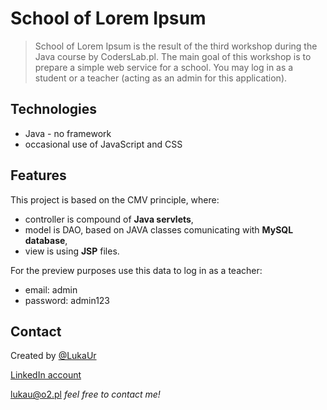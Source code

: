 # School of Lorem Ipsum

> School of Lorem Ipsum is the result of the third workshop during the Java course by CodersLab.pl.
The main goal of this workshop is to prepare a simple web service for a school.
You may log in as a student or a teacher (acting as an admin for this application).

## Technologies
* Java - no framework
* occasional use of JavaScript and CSS

## Features
This project is based on the CMV principle, where:
- controller is compound of <b>Java servlets</b>,
- model is DAO, based on JAVA classes comunicating with <b>MySQL database</b>,
- view is using <b>JSP</b> files.

For the preview purposes use this data to log in as a teacher:
* email: admin<br>
* password: admin123


## Contact
Created by [@LukaUr](https://github.com/LukaUr)
 
 [LinkedIn account](https://www.linkedin.com/in/%C5%82ukasz-urbanek-a0224a132)
 
 [lukau@o2.pl](mailto:lukau@o2.pl) _feel free to contact me!_
